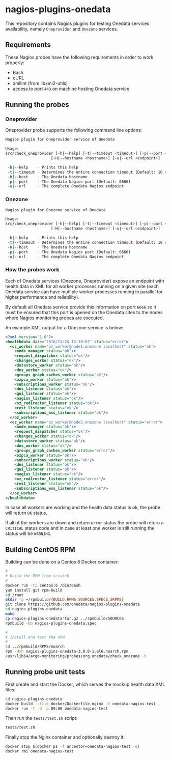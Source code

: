 # nagios-plugins-onedata

This repository contains Nagios plugins for testing Onedata services availability,
namely `Oneprovider` and `Onezone` services.

## Requirements

These Nagios probes have the following requirements in order to work properly:

- Bash
- cURL
- xmllint (from libxml2-utils)
- access to port `443` on machine hosting Onedata service

## Running the probes

### Oneprovider

Oneprovider probe supports the following command line options:

```bash
Nagios plugin for Oneprovider service of Onedata

Usage:
src/check_oneprovider [-h|--help] [-t|--timeout <timeout>] [-p|--port <port>]
                    [-H|--hostname <hostname>] [-u|--url <endpoint>]

 -h|--help    - Prints this help
 -t|--timeout - Determines the entire connection timeout (Default: 10 seconds)
 -H|--host    - The Onedata hostname
 -p|--port    - The Onedata Nagios port (Default: 6666)
 -u|--url     - The complete Onedata Nagios endpoint
```

### Onezone

```bash
Nagios plugin for Onezone service of Onedata

Usage:
src/check_oneprovider [-h|--help] [-t|--timeout <timeout>] [-p|--port <port>]
                    [-H|--hostname <hostname>] [-u|--url <endpoint>]

 -h|--help    - Prints this help
 -t|--timeout - Determines the entire connection timeout (Default: 10 seconds)
 -H|--host    - The Onedata hostname
 -p|--port    - The Onedata Nagios port (Default: 6666)
 -u|--url     - The complete Onedata Nagios endpoint
```

### How the probes work

Each of Onedata services (Onezone, Oneprovider) expose an endpoint with health data in
XML for all worker processes running on a given site (each Onedata service can have
mutliple worker processes running in parallel for higher performance and reliability).

By default all Onedata service provide this information on port `6666` so it must be ensured that this port is opened on the Onedata sites to the nodes where Nagios monitoring probes are executed.

An example XML output for a Onezone service is below:

```xml
<?xml version="1.0"?>
<healthdata date="2016/11/24 13:10:02" status="error">
  <oz_worker name="oz_worker@node1.onezone.localhost" status="ok">
    <node_manager status="ok"/>
    <request_dispatcher status="ok"/>
    <changes_worker status="ok"/>
    <datastore_worker status="ok"/>
    <dns_worker status="ok"/>
    <groups_graph_caches_worker status="ok"/>
    <ozpca_worker status="ok"/>
    <subscriptions_worker status="ok"/>
    <dns_listener status="ok"/>
    <gui_listener status="ok"/>
    <nagios_listener status="ok"/>
    <oz_redirector_listener status="ok"/>
    <rest_listener status="ok"/>
    <subscriptions_wss_listener status="ok"/>
  </oz_worker>
  <oz_worker name="oz_worker@node2.onezone.localhost" status="error">
    <node_manager status="ok"/>
    <request_dispatcher status="ok"/>
    <changes_worker status="ok"/>
    <datastore_worker status="ok"/>
    <dns_worker status="ok"/>
    <groups_graph_caches_worker status="error"/>
    <ozpca_worker status="ok"/>
    <subscriptions_worker status="ok"/>
    <dns_listener status="ok"/>
    <gui_listener status="ok"/>
    <nagios_listener status="ok"/>
    <oz_redirector_listener status="error"/>
    <rest_listener status="ok"/>
    <subscriptions_wss_listener status="ok"/>
  </oz_worker>
</healthdata>
```

In case all workers are working and the health data status is ok, the probe will return `OK` status.

If all of the workers are down and return `error` status the probe will return a `CRITICAL` status code and in case at least one worker is still running the status will be `WARNING`.

## Building CentOS RPM

Building can be done on a Centos 6 Docker container:

```bash
#
# Build the RPM from scratch
#
docker run -ti centos:6 /bin/bash
yum install git rpm-build
cd /root
mkdir -p ~/rpmbuild/{BUILD,RPMS,SOURCES,SPECS,SRPMS}
git clone https://github.com/onedata/nagios-plugins-onedata
cd nagios-plugins-onedata
make
cp nagios-plugins-onedata*tar.gz ../rpmbuild/SOURCES
rpmbuild -bb nagios-plugins-onedata.spec

#
# Install and test the RPM
#
cd ../rpmbuild/RPMS/noarch
rpm -Uvh nagios-plugins-onedata-3.0.0-1.el6.noarch.rpm
/usr/lib64/argo-monitoring/probes/org.onedata/check_onezone -h
```

## Running probe unit tests

First create and start the Docker, which serves the mockup health data XML files:

```bash
cd nagios-plugins-onedata
docker build --file docker/Dockerfile.nginx -t onedata-nagios-test .
docker run -t -d -p 80:80 onedata-nagios-test
```

Then run the `tests/test.sh` script:

```bash
tests/test.sh
```

Finally stop the Nginx container and optionally destroy it:

```bash
docker stop $(docker ps -f ancestor=onedata-nagios-test -q)
docker rmi onedata-nagios-test
```
